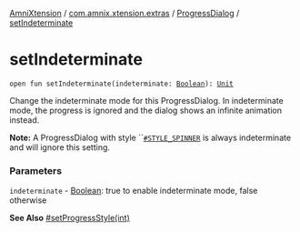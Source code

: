 [AmniXtension](../../index.md) / [com.amnix.xtension.extras](../index.md) / [ProgressDialog](index.md) / [setIndeterminate](./set-indeterminate.md)

# setIndeterminate

`open fun setIndeterminate(indeterminate: `[`Boolean`](https://kotlinlang.org/api/latest/jvm/stdlib/kotlin/-boolean/index.html)`): `[`Unit`](https://kotlinlang.org/api/latest/jvm/stdlib/kotlin/-unit/index.html)

Change the indeterminate mode for this ProgressDialog. In indeterminate mode, the progress is ignored and the dialog shows an infinite animation instead.

**Note:** A ProgressDialog with style ``[`#STYLE_SPINNER`](-s-t-y-l-e_-s-p-i-n-n-e-r.md) is always indeterminate and will ignore this setting.

### Parameters

`indeterminate` - [Boolean](https://kotlinlang.org/api/latest/jvm/stdlib/kotlin/-boolean/index.html): true to enable indeterminate mode, false otherwise

**See Also**
[#setProgressStyle(int)](set-progress-style.md)

